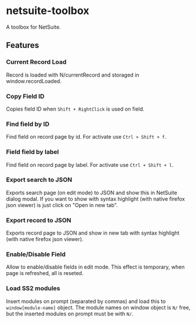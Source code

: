 # netsuite-toolbox
A toolbox for NetSuite.

## Features

### Current Record Load
Record is loaded with N/currentRecord and storaged in window.recordLoaded.

### Copy Field ID
Copies field ID when ```Shift + RightClick``` is used on field.

### Find field by ID
Find field on record page by id. For activate use ```Ctrl + Shift + f```.

### Field field by label
Find field on record page by label. For activate use ```Ctrl + Shift + l```.

### Export search to JSON
Exports search page (on edit mode) to JSON and show this in NetSuite dialog modal. If you want to show with syntax highlight (with native firefox json viewer) is just click on "Open in new tab".

### Export record to JSON
Exports record page to JSON and show in new tab with syntax highlight (with native firefox json viewer).

### Enable/Disable Field
Allow to enable/disable fields in edit mode. This effect is temporary, when page is refreshed, all is reseted.

### Load SS2 modules
Insert modules on prompt (separated by commas) and load this to ```window[module-name]``` object. The module names on window object is ```N/``` free, but the inserted modules on prompt must be with ```N/```.
